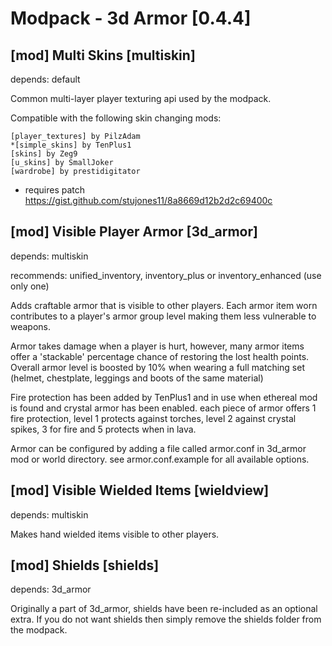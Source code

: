 Modpack - 3d Armor [0.4.4]
==========================

[mod] Multi Skins [multiskin]
-----------------------------

depends: default

Common multi-layer player texturing api used by the modpack.

Compatible with the following skin changing mods:

	[player_textures] by PilzAdam
	*[simple_skins] by TenPlus1
	[skins] by Zeg9
	[u_skins] by SmallJoker
	[wardrobe] by prestidigitator

* requires patch https://gist.github.com/stujones11/8a8669d12b2d2c69400c

[mod] Visible Player Armor [3d_armor]
-------------------------------------

depends: multiskin

recommends: unified_inventory, inventory_plus or inventory_enhanced (use only one)

Adds craftable armor that is visible to other players. Each armor item worn contributes to
a player's armor group level making them less vulnerable to weapons.

Armor takes damage when a player is hurt, however, many armor items offer a 'stackable'
percentage chance of restoring the lost health points. Overall armor level is boosted by 10%
when wearing a full matching set (helmet, chestplate, leggings and boots of the same material)

Fire protection has been added by TenPlus1 and in use when ethereal mod is found and crystal
armor has been enabled.  each piece of armor offers 1 fire protection, level 1 protects
against torches, level 2 against crystal spikes, 3 for fire and 5 protects when in lava.

Armor can be configured by adding a file called armor.conf in 3d_armor mod or world directory.
see armor.conf.example for all available options.

[mod] Visible Wielded Items [wieldview]
---------------------------------------

depends: multiskin

Makes hand wielded items visible to other players.

[mod] Shields [shields]
-------------------------------------

depends: 3d_armor

Originally a part of 3d_armor, shields have been re-included as an optional extra.
If you do not want shields then simply remove the shields folder from the modpack.

